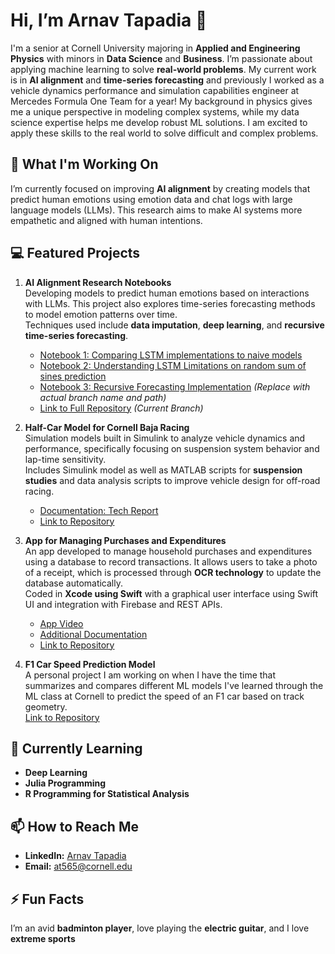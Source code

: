 # Hi, I’m Arnav Tapadia 👋
I'm a senior at Cornell University majoring in **Applied and Engineering Physics** with minors in **Data Science** and **Business**. I’m passionate about applying machine learning to solve **real-world problems**. My current work is in **AI alignment** and **time-series forecasting** and previously I worked as a vehicle dynamics performance and simulation capabilities engineer at Mercedes Formula One Team for a year! My background in physics gives me a unique perspective in modeling complex systems, while my data science expertise helps me develop robust ML solutions. I am excited to apply these skills to the real world to solve difficult and complex problems.

## 🔭 What I'm Working On
I’m currently focused on improving **AI alignment** by creating models that predict human emotions using emotion data and chat logs with large language models (LLMs). This research aims to make AI systems more empathetic and aligned with human intentions.

## 💻 Featured Projects
1. **AI Alignment Research Notebooks**  
   Developing models to predict human emotions based on interactions with LLMs. This project also explores time-series forecasting methods to model emotion patterns over time.  
   Techniques used include **data imputation**, **deep learning**, and **recursive time-series forecasting**.  

   - [Notebook 1: Comparing LSTM implementations to naive models](https://github.com/ArnavTapadia/emili_TimeSeriesPredictor/blob/feature/LSTM_naive_test/time_series_predictor/Notebooks/Naive_Model_Comparison.ipynb)
   - [Notebook 2: Understanding LSTM Limitations on random sum of sines prediction](https://github.com/ArnavTapadia/emili_TimeSeriesPredictor/blob/feature/LSTM_naive_test/time_series_predictor/Notebooks/Random_Sine_Prediction.ipynb)
   - [Notebook 3: Recursive Forecasting Implementation](https://github.com/ArnavTapadia/emili_TimeSeriesPredictor/blob/branch-name/path/to/notebook3.ipynb) *(Replace with actual branch name and path)*
   - [Link to Full Repository](https://github.com/ArnavTapadia/emili_TimeSeriesPredictor/tree/feature/LSTM_naive_test) *(Current Branch)*

3. **Half-Car Model for Cornell Baja Racing**  
   Simulation models built in Simulink to analyze vehicle dynamics and performance, specifically focusing on suspension system behavior and lap-time sensitivity.  
   Includes Simulink model as well as MATLAB scripts for **suspension studies** and data analysis scripts to improve vehicle design for off-road racing.
   - [Documentation: Tech Report](https://github.com/ArnavTapadia/Baja_Performance_Testing/blob/main/Performance_Testing__Modeling__Track_Maintenance_FALL_2023.pdf)
   - [Link to Repository](https://github.com/ArnavTapadia/Baja_Performance_Testing)

5. **App for Managing Purchases and Expenditures**  
   An app developed to manage household purchases and expenditures using a database to record transactions. It allows users to take a photo of a receipt, which is processed through **OCR technology** to update the database automatically.  
   Coded in **Xcode using Swift** with a graphical user interface using Swift UI and integration with Firebase and REST APIs.
   - [App Video](https://github.com/ArnavTapadia/Expense-Tracker-App/blob/main/Documentation/Criterion_D.mp4)
   - [Additional Documentation](https://github.com/ArnavTapadia/Expense-Tracker-App/tree/main/Documentation)
   - [Link to Repository](https://github.com/ArnavTapadia/Expense-Tracker-App)

6. **F1 Car Speed Prediction Model**  
   A personal project I am working on when I have the time that summarizes and compares different ML models I've learned through the ML class at Cornell to predict the speed of an F1 car based on track geometry.   
   [Link to Repository](https://github.com/ArnavTapadia/F1LapPredictor)

## 🌱 Currently Learning
- **Deep Learning**  
- **Julia Programming**  
- **R Programming for Statistical Analysis**

## 📫 How to Reach Me
- **LinkedIn:** [Arnav Tapadia](https://www.linkedin.com/in/arnav-tapadia-a14077142/)
- **Email:** [at565@cornell.edu](mailto:at565@cornell.edu)

## ⚡ Fun Facts
I’m an avid **badminton player**, love playing the **electric guitar**, and I love **extreme sports**
